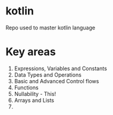 # kotlin
Repo used to master kotlin language


# Key areas
1. Expressions, Variables and Constants
2. Data Types and Operations
3. Basic and Advanced Control flows
4. Functions
5. Nullability - This!
6. Arrays and Lists
7. 
